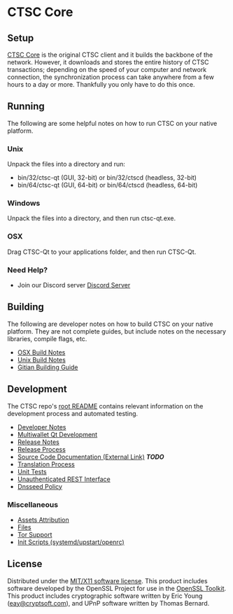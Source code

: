 CTSC Core
=====================

Setup
---------------------
[CTSC Core](https://www.ctscoin.net) is the original CTSC client and it builds the backbone of the network. However, it downloads and stores the entire history of CTSC transactions; depending on the speed of your computer and network connection, the synchronization process can take anywhere from a few hours to a day or more. Thankfully you only have to do this once.

Running
---------------------
The following are some helpful notes on how to run CTSC on your native platform.

### Unix

Unpack the files into a directory and run:

- bin/32/ctsc-qt (GUI, 32-bit) or bin/32/ctscd (headless, 32-bit)
- bin/64/ctsc-qt (GUI, 64-bit) or bin/64/ctscd (headless, 64-bit)

### Windows

Unpack the files into a directory, and then run ctsc-qt.exe.

### OSX

Drag CTSC-Qt to your applications folder, and then run CTSC-Qt.

### Need Help?

* Join our Discord server [Discord Server](https://discordapp.com/invite/9nzt37V)

Building
---------------------
The following are developer notes on how to build CTSC on your native platform. They are not complete guides, but include notes on the necessary libraries, compile flags, etc.

- [OSX Build Notes](build-osx.md)
- [Unix Build Notes](build-unix.md)
- [Gitian Building Guide](gitian-building.md)

Development
---------------------
The CTSC repo's [root README](https://github.com/ctscoin/ctsc-core/blob/master/README.md) contains relevant information on the development process and automated testing.

- [Developer Notes](developer-notes.md)
- [Multiwallet Qt Development](multiwallet-qt.md)
- [Release Notes](release-notes.md)
- [Release Process](release-process.md)
- [Source Code Documentation (External Link)](https://dev.visucore.com/bitcoin/doxygen/) ***TODO***
- [Translation Process](translation_process.md)
- [Unit Tests](unit-tests.md)
- [Unauthenticated REST Interface](REST-interface.md)
- [Dnsseed Policy](dnsseed-policy.md)

### Miscellaneous
- [Assets Attribution](assets-attribution.md)
- [Files](files.md)
- [Tor Support](tor.md)
- [Init Scripts (systemd/upstart/openrc)](init.md)

License
---------------------
Distributed under the [MIT/X11 software license](http://www.opensource.org/licenses/mit-license.php).
This product includes software developed by the OpenSSL Project for use in the [OpenSSL Toolkit](https://www.openssl.org/). This product includes
cryptographic software written by Eric Young ([eay@cryptsoft.com](mailto:eay@cryptsoft.com)), and UPnP software written by Thomas Bernard.
